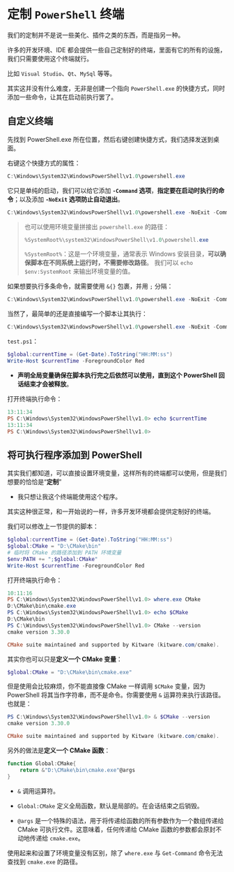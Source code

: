 # 定制 `PowerShell` 终端

我们的定制并不是说一些美化、插件之类的东西，而是指另一种。

许多的开发环境、IDE 都会提供一些自己定制好的终端，里面有它的所有的设施，我们只需要使用这个终端就行。

比如 `Visual Studio`、`Qt`、`MySql` 等等。

其实这并没有什么难度，无非是创建一个指向 `PowerShell.exe` 的快捷方式，同时添加一些命令，让其在启动前执行罢了。

## 自定义终端

先找到 PowerShell.exe 所在位置，然后右键创建快捷方式，我们选择发送到桌面。

右键这个快捷方式的属性：

```PowerShell
C:\Windows\System32\WindowsPowerShell\v1.0\powershell.exe
```

它只是单纯的启动，我们可以给它添加 **`-Command` 选项**，**指定要在启动时执行的命令**；以及添加 **`-NoExit` 选项防止自动退出**。

```PowerShell
C:\Windows\System32\WindowsPowerShell\v1.0\powershell.exe -NoExit -Command "echo 'Customize-PowerShell-Terminal'"
```

> 也可以使用环境变量拼接出 `powershell.exe` 的路径：
>
> ```PowerShell
> %SystemRoot%\system32\WindowsPowerShell\v1.0\powershell.exe
> ```
>
> `%SystemRoot%`：这是一个环境变量，通常表示 Windows 安装目录，**可以确保脚本在不同系统上运行时，不需要修改路径**。
> 我们可以 `echo $env:SystemRoot` 来输出环境变量的值。

如果想要执行多条命令，就需要使用 `&{}` 包裹，并用 `;` 分隔：

```PowerShell
C:\Windows\System32\WindowsPowerShell\v1.0\powershell.exe -NoExit -Command "&{echo '伟大无需多言'; $Mq_b='伟大无需多言'; Write-Host $Mq_b}"
```

当然了，最简单的还是直接编写一个脚本让其执行：

```PowerShell
C:\Windows\System32\WindowsPowerShell\v1.0\powershell.exe -NoExit -Command "C:\Users\Administrator\Desktop\test.ps1"
```

`test.ps1`：

```PowerShell
$global:currentTime = (Get-Date).ToString("HH:MM:ss")
Write-Host $currentTime -ForegroundColor Red
```

- **声明全局变量确保在脚本执行完之后依然可以使用，直到这个 PowerShell 回话结束才会被释放**。

打开终端执行命令：

```PowerShell
13:11:34
PS C:\Windows\System32\WindowsPowerShell\v1.0> echo $currentTime
13:11:34
PS C:\Windows\System32\WindowsPowerShell\v1.0>
```

## 将可执行程序添加到 PowerShell

其实我们都知道，可以直接设置环境变量，这样所有的终端都可以使用，但是我们想要的恰恰是“**定制**”

- 我只想让我这个终端能使用这个程序。

其实这种很正常，和一开始说的一样，许多开发环境都会提供定制好的终端。

我们可以修改上一节提供的脚本：

```PowerShell
$global:currentTime = (Get-Date).ToString("HH:MM:ss")
$global:CMake = "D:\CMake\bin"
# 临时将 CMake 的路径添加到 PATH 环境变量
$env:PATH += ";$global:CMake"
Write-Host $currentTime -ForegroundColor Red
```

打开终端执行命令：

```PowerShell
10:11:16
PS C:\Windows\System32\WindowsPowerShell\v1.0> where.exe CMake
D:\CMake\bin\cmake.exe
PS C:\Windows\System32\WindowsPowerShell\v1.0> echo $CMake
D:\CMake\bin
PS C:\Windows\System32\WindowsPowerShell\v1.0> CMake --version
cmake version 3.30.0

CMake suite maintained and supported by Kitware (kitware.com/cmake).
```

其实你也可以只是**定义一个 CMake 变量**：

```PowerShell
$global:CMake = "D:\CMake\bin\cmake.exe"
```

但是使用会比较麻烦，你不能直接像 CMake 一样调用 `$CMake` 变量，因为 PowerShell 将其当作字符串，而不是命令。你需要使用 `&` 运算符来执行该路径。也就是：

```PowerShell
PS C:\Windows\System32\WindowsPowerShell\v1.0> & $CMake --version
cmake version 3.30.0

CMake suite maintained and supported by Kitware (kitware.com/cmake).
```

另外的做法是**定义一个 CMake 函数**：

```PowerShell
function Global:CMake{
    return &"D:\CMake\bin\cmake.exe"@args
}
```

- `&` 调用运算符。

- `Global:CMake` 定义全局函数，默认是局部的。在会话结束之后销毁。

- `@args` 是一个特殊的语法，用于将传递给函数的所有参数作为一个数组传递给 CMake 可执行文件。这意味着，任何传递给 CMake 函数的参数都会原封不动地传递给 `cmake.exe`。

使用起来和设置了环境变量没有区别，除了 `where.exe` 与 `Get-Command` 命令无法查找到 `cmake.exe` 的路径。
